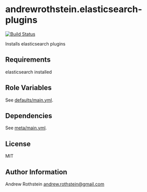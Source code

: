 andrewrothstein.elasticsearch-plugins
=====================
[![Build Status](https://travis-ci.org/andrewrothstein/ansible-elasticsearch-plugins.svg?branch=master)](https://travis-ci.org/andrewrothstein/ansible-elasticsearch-plugins)

Installs elasticsearch plugins

Requirements
------------

elasticsearch installed

Role Variables
--------------

See [defaults/main.yml](defaults/main.yml).

Dependencies
------------

See [meta/main.yml](meta/main.yml).

License
-------

MIT

Author Information
------------------

Andrew Rothstein <andrew.rothstein@gmail.com>
